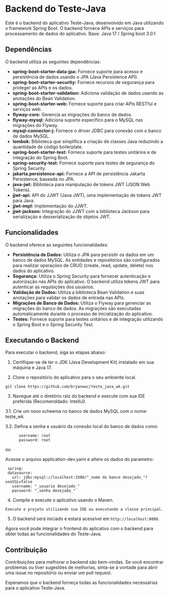 # Backend do Teste-Java

Este é o backend do aplicativo Teste-Java, desenvolvido em Java utilizando o framework Spring Boot. O backend fornece APIs e serviços para processamento de dados do aplicativo.
Base: Java 17 / Spring boot 3.0.1
## Dependências

O backend utiliza as seguintes dependências:

- **spring-boot-starter-data-jpa:** Fornece suporte para acesso e persistência de dados usando o JPA (Java Persistence API).
- **spring-boot-starter-security:** Fornece recursos de segurança para proteger as APIs e os dados.
- **spring-boot-starter-validation:** Adiciona validação de dados usando as anotações do Bean Validation.
- **spring-boot-starter-web:** Fornece suporte para criar APIs RESTful e serviços web.
- **flyway-core:** Gerencia as migrações do banco de dados.
- **flyway-mysql:** Adiciona suporte específico para o MySQL nas migrações do Flyway.
- **mysql-connector-j:** Fornece o driver JDBC para conexão com o banco de dados MySQL.
- **lombok:** Biblioteca que simplifica a criação de classes Java reduzindo a quantidade de código boilerplate.
- **spring-boot-starter-test:** Fornece suporte para testes unitários e de integração do Spring Boot.
- **spring-security-test:** Fornece suporte para testes de segurança do Spring Security.
- **jakarta.persistence-api:** Fornece a API de persistência Jakarta Persistence, baseada no JPA.
- **java-jwt:** Biblioteca para manipulação de tokens JWT (JSON Web Tokens).
- **jjwt-api:** API do JJWT (Java JWT), uma implementação de tokens JWT para Java.
- **jjwt-impl:** Implementação do JJWT.
- **jjwt-jackson:** Integração do JJWT com a biblioteca Jackson para serialização e desserialização de objetos JWT.

## Funcionalidades

O backend oferece as seguintes funcionalidades:

- **Persistência de Dados:** Utiliza o JPA para persistir os dados em um banco de dados MySQL. As entidades e repositórios são configurados para realizar operações de CRUD (create, read, update, delete) nos dados do aplicativo.
- **Segurança:** Utiliza o Spring Security para fornecer autenticação e autorização nas APIs do aplicativo. O backend utiliza tokens JWT para autenticar as requisições dos usuários.
- **Validação de Dados:** Utiliza a biblioteca Bean Validation e suas anotações para validar os dados de entrada nas APIs.
- **Migrações de Banco de Dados:** Utiliza o Flyway para gerenciar as migrações do banco de dados. As migrações são executadas automaticamente durante o processo de inicialização do aplicativo.
- **Testes:** Fornece suporte para testes unitários e de integração utilizando o Spring Boot e o Spring Security Test.

## Executando o Backend

Para executar o backend, siga as etapas abaixo:

1. Certifique-se de ter o JDK (Java Development Kit) instalado em sua máquina e Java 17.

2. Clone o repositório do aplicativo para o seu ambiente local.

```shell
git clone https://github.com/bryanwac/teste_java_wk.git
```

3. Navegue até o diretório raiz do backend e execute com sua IDE preferida (Recomenddado: IntelliJ).

3.1. Crie um novo scheema no banco de dados MySQL com o nome: teste_wk

3.2. Defina a senha e usuário da conexão local do banco de dados como: 
```shell
      username: root
      password: root
```
ou

Acesse o arquivo application-dev.yaml e altere os dados do parametro:
 
 ```shell
  spring:
  datasource:
    url: jdbc:mysql://localhost:3306/"_nome do banco desejado_"?useSSL=false
    username: "_usuario desejado_"
    password: "_senha desejada_"
 ```


4. Compile e execute o aplicativo usando o Maven.

```shell
Execute o projeto utilizando sua IDE ou executando a classe principal.

```

5. O backend será iniciado e estará acessível em `http://localhost:8080`.

Agora você pode integrar o frontend do aplicativo com o backend para obter todas as funcionalidades do Teste-Java.

## Contribuição

Contribuições para melhorar o backend são bem-vindas. Se você encontrar problemas ou tiver sugestões de melhorias, sinta-se à vontade para abrir uma issue no repositório ou enviar um pull request.

Esperamos que o backend forneça todas as funcionalidades necessárias para o aplicativo Teste-Java.
